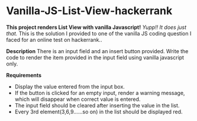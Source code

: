 # Vanilla-JS-List-View-hackerrank
**This project renders List View with vanilla Javascript!**
*Yupp!! It does just that.* 
This is the solution I provided to one of the vanilla JS coding question I faced for an online test on hackerrank..

**Description**
There is an input field and an insert button provided. Write the code to render the item provided in the input field using vanilla javascript only.

**Requirements**

 - Display the value entered from the input box.
 - If the button is clicked for an empty input, render a warning message, which will disappear when correct value is entered.
 - The input field should be cleared after inserting the value in the list.
 - Every 3rd element(3,6,9......so on) in the list should be displayed red.

